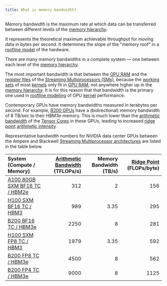 ```yaml
---
title: What is memory bandwidth?
---
```


Memory bandwidth is the maximum rate at which data can be transferred between
different levels of the
[memory hierarchy](/gpu-glossary/device-software/memory-hierarchy).

It represents the theoretical maximum achievable throughput for moving data in
bytes per second. It determines the slope of the "memory roof" in a
[roofline model](/gpu-glossary/perf/roofline-model) of the hardware.

There are many memory bandwidths in a complete system — one between each level
of the [memory hierarchy](/gpu-glossary/device-software/memory-hierarchy).

The most important bandwidth is that between the
[GPU RAM](/gpu-glossary/device-hardware/gpu-ram) and the
[register files](/gpu-glossary/device-hardware/register-file) of the
[Streaming Multiprocessors (SMs)](/gpu-glossary/device-hardware/streaming-multiprocessor),
because the [working sets](https://en.wikipedia.org/wiki/Working_set_size) of
most [kernels](/gpu-glossary/device-software/kernel) only fit in
[GPU RAM](/gpu-glossary/device-software/memory-hierarchy), not anywhere higher
up in the [memory hierarchy](/gpu-glossary/device-software/memory-hierarchy). It
is for this reason that that bandwidth is the primary one used in
[roofline modeling](/gpu-glossary/perf/roofline-model) of GPU
[kernel](/gpu-glossary/device-software/kernel) performance.

Contemporary GPUs have memory bandwidths measured in terabytes per second. For
example, [B200 GPUs](https://modal.com/blog/introducing-b200-h200) have a
(bidirectional) memory bandwidth of 8 TB/sec to their HBM3e memory. This is much
lower than the [arithmetic bandwidth](/gpu-glossary/perf/arithmetic-bandwidth)
of the [Tensor Cores](/gpu-glossary/device-hardware/tensor-core) in these GPUs,
leading to increased [ridge point](/gpu-glossary/perf/roofline-model)
[arithmetic intensity](/gpu-glossary/perf/arithmetic-intensity).

Representative bandwidth numbers for NVIDIA data center GPUs between the Ampere
and Blackwell
[Streaming Multiprocessor architectures](/gpu-glossary/device-hardware/streaming-multiprocessor-architecture)
are listed in the table below.

| **System (Compute / Memory)**                                                                                                                               | **[Arithmetic Bandwidth](/gpu-glossary/perf/arithmetic-bandwidth) (TFLOPs/s)** | **Memory Bandwidth (TB/s)** | **[Ridge Point](/gpu-glossary/perf/roofline-model) (FLOPs/byte)** |
| :---------------------------------------------------------------------------------------------------------------------------------------------------------- | -----------------------------------------------------------------------------: | --------------------------: | ----------------------------------------------------------------: |
| [A100 80GB SXM BF16 TC / HBM2e](https://www.nvidia.com/content/dam/en-zz/Solutions/Data-Center/a100/pdf/nvidia-a100-datasheet-us-nvidia-1758950-r4-web.pdf) |                                                                            312 |                           2 |                                                               156 |
| [H100 SXM BF16 TC / HBM3](https://resources.nvidia.com/en-us-gpu-resources/h100-datasheet-24306)                                                            |                                                                            989 |                        3.35 |                                                               295 |
| [B200 BF16 TC / HBM3e](https://resources.nvidia.com/en-us-dgx-systems/dgx-b200-datasheet)                                                                   |                                                                           2250 |                           8 |                                                               281 |
| [H100 SXM FP8 TC / HBM3](https://resources.nvidia.com/en-us-gpu-resources/h100-datasheet-24306)                                                             |                                                                           1979 |                        3.35 |                                                               592 |
| [B200 FP8 TC / HBM3e](https://resources.nvidia.com/en-us-dgx-systems/dgx-b200-datasheet)                                                                    |                                                                           4500 |                           8 |                                                               562 |
| [B200 FP4 TC / HBM3e](https://resources.nvidia.com/en-us-dgx-systems/dgx-b200-datasheet)                                                                    |                                                                           9000 |                           8 |                                                              1125 |
